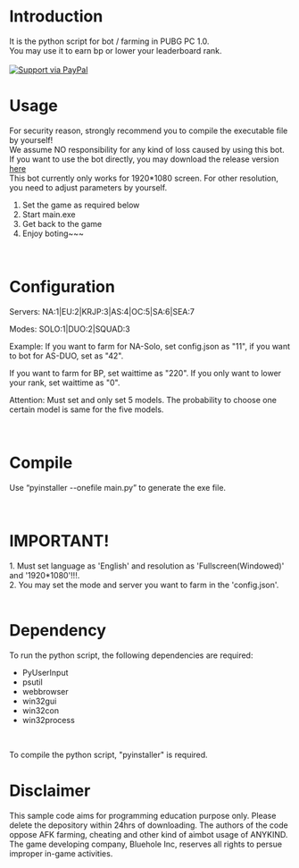 # Introduction
It is the python script for bot / farming in PUBG PC 1.0. <br />
You may use it to earn bp or lower your leaderboard rank. <br />
<br />
[![Support via PayPal](https://cdn.rawgit.com/twolfson/paypal-github-button/1.0.0/dist/button.svg)](https://www.paypal.me/htakatoshi/)

# Usage

For security reason, strongly recommend you to compile the executable file by yourself!</br>
We assume NO responsibility for any kind of loss caused by using this bot.</br>
If you want to use the bot directly, you may download the release version [here](https://github.com/xulusjb/PUBG/releases)</br>
This bot currently only works for 1920*1080 screen. For other resolution, you need to adjust parameters by yourself.
1. Set the game as required below
1. Start main.exe
1. Get back to the game
1. Enjoy boting~~~
<br />
  
<h1>
Configuration
</h1>
<p>Servers: NA:1|EU:2|KRJP:3|AS:4|OC:5|SA:6|SEA:7 </p>
<p>Modes: SOLO:1|DUO:2|SQUAD:3 </p>
<p>Example: If you want to farm for NA-Solo, set config.json as "11",  if you want to bot for AS-DUO, set as "42". </p>
<p>If you want to farm for BP, set waittime as "220". If you only want to lower your rank, set waittime as "0".</p>
<p>Attention: Must set and only set 5 models. The probability to choose one certain model is same for the five models.</p>
<br />
<h1>
Compile
</h1>
<p>Use “pyinstaller --onefile main.py” to generate the exe file. </p>
<br />
<h1>
IMPORTANT!
</h1>
1. Must set language as 'English' and resolution as 'Fullscreen(Windowed)' and '1920*1080'!!!.<br />
2. You may set the mode and server you want to farm in the 'config.json'.<br />
<br />

# Dependency

To run the python script, the following dependencies are required:
* PyUserInput
* psutil 
* webbrowser 
* win32gui 
* win32con 
* win32process
<br />
<p>To compile the python script, "pyinstaller" is required.</p>

<h1>
Disclaimer
</h1>
<p>This sample code aims for programming education purpose only. Please delete the depository within 24hrs of downloading. The authors of the code oppose AFK farming, cheating and other kind of aimbot usage of ANYKIND. The game developing company, Bluehole Inc, reserves all rights to persue improper in-game activities. </p>

<br/>

